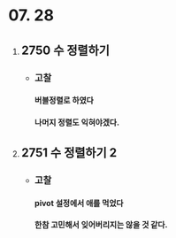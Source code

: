 # 07. 28
1. ## **2750 수 정렬하기**

    - ### 고찰
        #### 버블정렬로 하였다
        ####  나머지 정렬도 익혀야겠다.


1. ## **2751 수 정렬하기 2**

    - ### 고찰
        #### pivot 설정에서 애를 먹었다
        #### 한참 고민해서 잊어버리지는 않을 것 같다.
